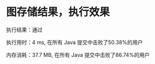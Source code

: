 <!--
 * @Descripttion: 
 * @version: 
 * @Author: 32353
 * @Date: 2021-04-05 00:31:41
 * @LastEditors: 32353
 * @LastEditTime: 2021-04-05 00:31:42
-->

# 图存储结果，执行效果

执行结果：通过

执行用时：4 ms, 在所有 Java 提交中击败了50.38%的用户

内存消耗：37.7 MB, 在所有 Java 提交中击败了86.74%的用户
